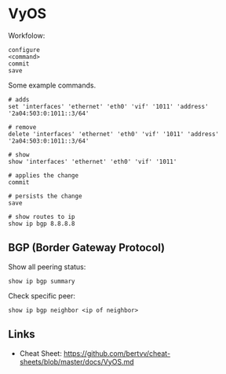 # VyOS

Workfolow:

```shell
configure
<command>
commit
save
```

Some example commands.

```shell
# adds
set 'interfaces' 'ethernet' 'eth0' 'vif' '1011' 'address' '2a04:503:0:1011::3/64'

# remove
delete 'interfaces' 'ethernet' 'eth0' 'vif' '1011' 'address' '2a04:503:0:1011::3/64'

# show
show 'interfaces' 'ethernet' 'eth0' 'vif' '1011'

# applies the change
commit

# persists the change
save

# show routes to ip
show ip bgp 8.8.8.8
```

## BGP (Border Gateway Protocol)

Show all peering status:

```shell
show ip bgp summary
```

Check specific peer:

```shell
show ip bgp neighbor <ip of neighbor>
```

## Links

* Cheat Sheet: https://github.com/bertvv/cheat-sheets/blob/master/docs/VyOS.md
